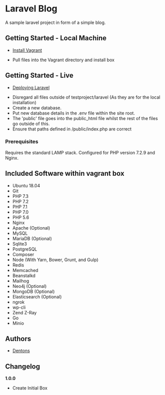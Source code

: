 # Laravel Blog

A sample laravel project in form of a simple blog. 

## Getting Started - Local Machine
* [Install Vagrant](https://www.vagrantup.com/)
- Pull files into the Vagrant directory and install box

## Getting Started - Live

* [Deploying Laravel](https://www.youtube.com/watch?v=6g8G3YQtQt4)
- Disregard all files outside of testproject/laravel (As they are for the local installation)
- Create a new database.
- Put new database details in the .env file within the site root.
- The 'public' file goes into the public_html file whilst the rest of the files go outside of this.
- Ensure that paths defined in /public/index.php are correct

### Prerequisites

Requires the standard LAMP stack. Configured for PHP version 7.2.9 and Nginx.

## Included Software within vagrant box
- Ubuntu 18.04
- Git
- PHP 7.3
- PHP 7.2
- PHP 7.1
- PHP 7.0
- PHP 5.6
- Nginx
- Apache (Optional)
- MySQL
- MariaDB (Optional)
- Sqlite3
- PostgreSQL
- Composer
- Node (With Yarn, Bower, Grunt, and Gulp)
- Redis
- Memcached
- Beanstalkd
- Mailhog
- Neo4j (Optional)
- MongoDB (Optional)
- Elasticsearch (Optional)
- ngrok
- wp-cli
- Zend Z-Ray
- Go
- Minio



## Authors

* [Dentons](https://github.com/dentonsnet)

## Changelog

**1.0.0**

* Create Initial Box

